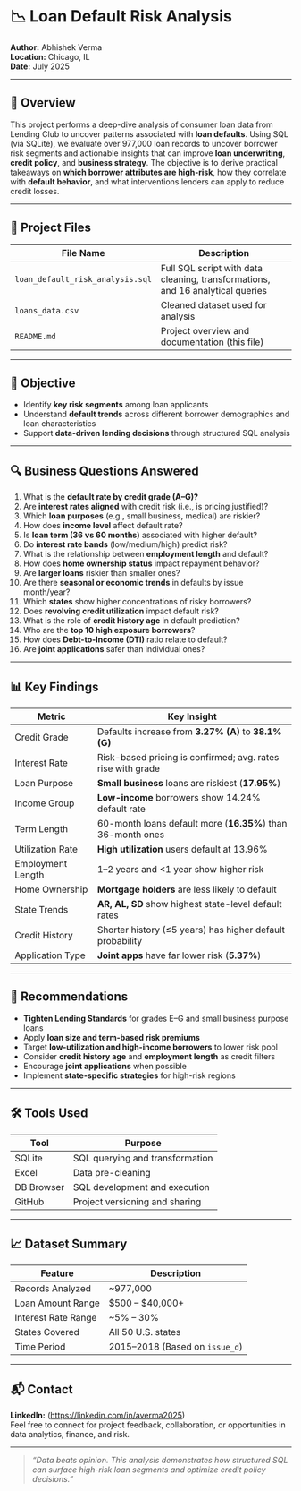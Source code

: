 # 📉 Loan Default Risk Analysis  
**Author:** Abhishek Verma  
**Location:** Chicago, IL  
**Date:** July 2025  

---

## 🧠 Overview  
This project performs a deep-dive analysis of consumer loan data from Lending Club to uncover patterns associated with **loan defaults**. Using SQL (via SQLite), we evaluate over 977,000 loan records to uncover borrower risk segments and actionable insights that can improve **loan underwriting**, **credit policy**, and **business strategy**.
The objective is to derive practical takeaways on **which borrower attributes are high-risk**, how they correlate with **default behavior**, and what interventions lenders can apply to reduce credit losses.

---

## 📂 Project Files  

| File Name                 | Description                                                   |
|--------------------------|---------------------------------------------------------------|
| `loan_default_risk_analysis.sql` | Full SQL script with data cleaning, transformations, and 16 analytical queries |
| `loans_data.csv`         | Cleaned dataset used for analysis                             |
| `README.md`              | Project overview and documentation (this file)                |


---

## 🎯 Objective  

- Identify **key risk segments** among loan applicants  
- Understand **default trends** across different borrower demographics and loan characteristics  
- Support **data-driven lending decisions** through structured SQL analysis  

---

## 🔍 Business Questions Answered  

1. What is the **default rate by credit grade (A–G)?**  
2. Are **interest rates aligned** with credit risk (i.e., is pricing justified)?  
3. Which **loan purposes** (e.g., small business, medical) are riskier?  
4. How does **income level** affect default rate?  
5. Is **loan term (36 vs 60 months)** associated with higher default?  
6. Do **interest rate bands** (low/medium/high) predict risk?  
7. What is the relationship between **employment length** and default?  
8. How does **home ownership status** impact repayment behavior?  
9. Are **larger loans** riskier than smaller ones?  
10. Are there **seasonal or economic trends** in defaults by issue month/year?  
11. Which **states** show higher concentrations of risky borrowers?  
12. Does **revolving credit utilization** impact default risk?  
13. What is the role of **credit history age** in default prediction?  
14. Who are the **top 10 high exposure borrowers**?  
15. How does **Debt-to-Income (DTI)** ratio relate to default?  
16. Are **joint applications** safer than individual ones?

---

## 📊 Key Findings  

| Metric                      | Key Insight                                                 |
|----------------------------|-------------------------------------------------------------|
| Credit Grade               | Defaults increase from **3.27% (A)** to **38.1% (G)**        |
| Interest Rate              | Risk-based pricing is confirmed; avg. rates rise with grade |
| Loan Purpose               | **Small business** loans are riskiest (**17.95%**)           |
| Income Group               | **Low-income** borrowers show 14.24% default rate           |
| Term Length                | 60-month loans default more (**16.35%**) than 36-month ones |
| Utilization Rate           | **High utilization** users default at 13.96%                |
| Employment Length          | 1–2 years and <1 year show higher risk                      |
| Home Ownership             | **Mortgage holders** are less likely to default             |
| State Trends               | **AR, AL, SD** show highest state-level default rates       |
| Credit History             | Shorter history (≤5 years) has higher default probability   |
| Application Type           | **Joint apps** have far lower risk (**5.37%**)              |

---

## 🧠 Recommendations  

- **Tighten Lending Standards** for grades E–G and small business purpose loans  
- Apply **loan size and term-based risk premiums**  
- Target **low-utilization and high-income borrowers** to lower risk pool  
- Consider **credit history age** and **employment length** as credit filters  
- Encourage **joint applications** when possible  
- Implement **state-specific strategies** for high-risk regions  

---

## 🛠 Tools Used  

| Tool        | Purpose                        |
|-------------|--------------------------------|
| SQLite      | SQL querying and transformation |
| Excel       | Data pre-cleaning              |
| DB Browser  | SQL development and execution  |
| GitHub      | Project versioning and sharing |

---

## 📈 Dataset Summary  

| Feature                | Description                            |
|------------------------|----------------------------------------|
| Records Analyzed       | ~977,000                               |
| Loan Amount Range      | $500 – $40,000+                        |
| Interest Rate Range    | ~5% – 30%                              |
| States Covered         | All 50 U.S. states                     |
| Time Period            | 2015–2018 (Based on `issue_d`)         |

---

## 📬 Contact  
**LinkedIn:** (https://linkedin.com/in/averma2025)  
Feel free to connect for project feedback, collaboration, or opportunities in data analytics, finance, and risk.

---

> _“Data beats opinion. This analysis demonstrates how structured SQL can surface high-risk loan segments and optimize credit policy decisions.”_

